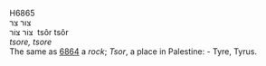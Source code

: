 <body>
  <p>H6865<br>  צור    צר  <br> צּוֹר  צּוֹר  ‎  tsôr  tsôr  <br><i>tsore,</i> <i>tsore </i><br>The same as <a href="h6864.htm">6864</a>  a <i>rock</i>; <i>Tsor</i>, a place in Palestine: - Tyre, Tyrus.<br></p>
 </body>